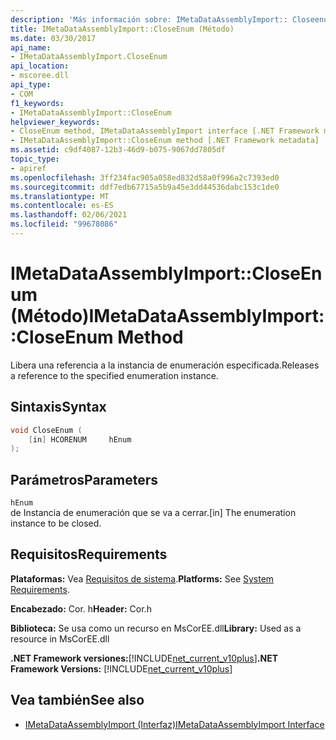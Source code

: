 ```yaml
---
description: 'Más información sobre: IMetaDataAssemblyImport:: Closeenum ((método)'
title: IMetaDataAssemblyImport::CloseEnum (Método)
ms.date: 03/30/2017
api_name:
- IMetaDataAssemblyImport.CloseEnum
api_location:
- mscoree.dll
api_type:
- COM
f1_keywords:
- IMetaDataAssemblyImport::CloseEnum
helpviewer_keywords:
- CloseEnum method, IMetaDataAssemblyImport interface [.NET Framework metadata]
- IMetaDataAssemblyImport::CloseEnum method [.NET Framework metadata]
ms.assetid: c9df4087-12b3-46d9-b075-9067dd7805df
topic_type:
- apiref
ms.openlocfilehash: 3ff234fac905a058ed832d58a0f996a2c7393ed0
ms.sourcegitcommit: ddf7edb67715a5b9a45e3dd44536dabc153c1de0
ms.translationtype: MT
ms.contentlocale: es-ES
ms.lasthandoff: 02/06/2021
ms.locfileid: "99678086"
---
```

# <a name="imetadataassemblyimportcloseenum-method"></a><span data-ttu-id="9938f-103">IMetaDataAssemblyImport::CloseEnum (Método)</span><span class="sxs-lookup"><span data-stu-id="9938f-103">IMetaDataAssemblyImport::CloseEnum Method</span></span>

<span data-ttu-id="9938f-104">Libera una referencia a la instancia de enumeración especificada.</span><span class="sxs-lookup"><span data-stu-id="9938f-104">Releases a reference to the specified enumeration instance.</span></span>  
  
## <a name="syntax"></a><span data-ttu-id="9938f-105">Sintaxis</span><span class="sxs-lookup"><span data-stu-id="9938f-105">Syntax</span></span>  
  
```cpp  
void CloseEnum (  
    [in] HCORENUM     hEnum  
);  
```  
  
## <a name="parameters"></a><span data-ttu-id="9938f-106">Parámetros</span><span class="sxs-lookup"><span data-stu-id="9938f-106">Parameters</span></span>  

 `hEnum`  
 <span data-ttu-id="9938f-107">de Instancia de enumeración que se va a cerrar.</span><span class="sxs-lookup"><span data-stu-id="9938f-107">[in] The enumeration instance to be closed.</span></span>  
  
## <a name="requirements"></a><span data-ttu-id="9938f-108">Requisitos</span><span class="sxs-lookup"><span data-stu-id="9938f-108">Requirements</span></span>  

 <span data-ttu-id="9938f-109">**Plataformas:** Vea [Requisitos de sistema](../../get-started/system-requirements.md).</span><span class="sxs-lookup"><span data-stu-id="9938f-109">**Platforms:** See [System Requirements](../../get-started/system-requirements.md).</span></span>  
  
 <span data-ttu-id="9938f-110">**Encabezado:** Cor. h</span><span class="sxs-lookup"><span data-stu-id="9938f-110">**Header:** Cor.h</span></span>  
  
 <span data-ttu-id="9938f-111">**Biblioteca:** Se usa como un recurso en MsCorEE.dll</span><span class="sxs-lookup"><span data-stu-id="9938f-111">**Library:** Used as a resource in MsCorEE.dll</span></span>  
  
 <span data-ttu-id="9938f-112">**.NET Framework versiones:**[!INCLUDE[net_current_v10plus](../../../../includes/net-current-v10plus-md.md)]</span><span class="sxs-lookup"><span data-stu-id="9938f-112">**.NET Framework Versions:** [!INCLUDE[net_current_v10plus](../../../../includes/net-current-v10plus-md.md)]</span></span>  
  
## <a name="see-also"></a><span data-ttu-id="9938f-113">Vea también</span><span class="sxs-lookup"><span data-stu-id="9938f-113">See also</span></span>

- [<span data-ttu-id="9938f-114">IMetaDataAssemblyImport (Interfaz)</span><span class="sxs-lookup"><span data-stu-id="9938f-114">IMetaDataAssemblyImport Interface</span></span>](imetadataassemblyimport-interface.md)
